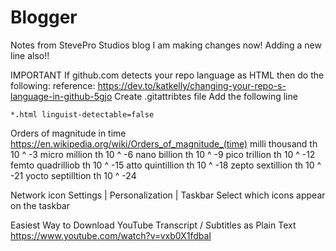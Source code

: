 # Blogger
Notes from StevePro Studios blog
I am making changes now!
Adding a new line also!!

IMPORTANT
If github.com detects your repo language as HTML then do the following:
reference: https://dev.to/katkelly/changing-your-repo-s-language-in-github-5gjo
Create .gitattribtes file
Add the following line
```
*.html linguist-detectable=false
```

Orders of magnitude in time
https://en.wikipedia.org/wiki/Orders_of_magnitude_(time)
milli	thousand 	th		10 ^ -3
micro	million		th		10 ^ -6
nano	billion		th		10 ^ -9
pico	trillion	th		10 ^ -12
femto	quadrilliob	th		10 ^ -15
atto	quintillion	th		10 ^ -18
zepto	sextillion	th		10 ^ -21
yocto	septilltion	th		10 ^ -24



Network icon
Settings | Personalization | Taskbar
Select which icons appear on the taskbar



Easiest Way to Download YouTube Transcript / Subtitles as Plain Text
https://www.youtube.com/watch?v=vxb0X1fdbaI